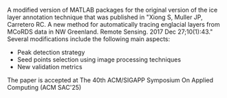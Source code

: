 A modified version of MATLAB packages for the original version of the ice layer annotation technique that was published in "Xiong S, Muller JP, Carretero RC. A new method for automatically tracing englacial layers from MCoRDS data in NW Greenland. Remote Sensing. 2017 Dec 27;10(1):43."
Several modifications include the following main aspects:
- Peak detection strategy
- Seed points selection using image processing techniques
- New validation metrics

The paper is accepted at The 40th ACM/SIGAPP Symposium On Applied Computing (ACM SAC'25)

